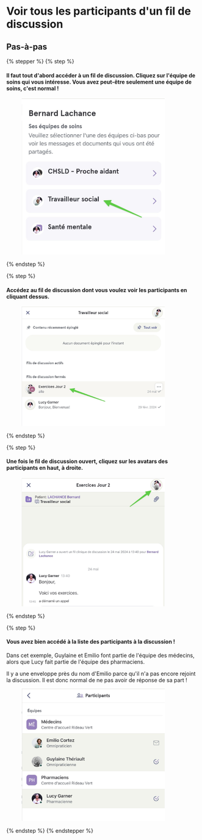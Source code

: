 # Voir tous les participants d'un fil de discussion

## Pas-à-pas

{% stepper %}
{% step %}
#### Il faut tout d'abord accéder à un fil de discussion. Cliquez sur l'équipe de soins qui vous intéresse. Vous avez peut-être seulement une équipe de soins, c'est normal !

<div align="left"><figure><img src="../../.gitbook/assets/voir-tous-les-participants-dun-fil-de-discussion - Step 1.jpeg" alt="" width="375"><figcaption></figcaption></figure></div>
{% endstep %}

{% step %}
#### Accédez au fil de discussion dont vous voulez voir les participants en cliquant dessus.

<div align="left"><figure><img src="../../.gitbook/assets/voir-tous-les-participants-dun-fil-de-discussion - Step 2.jpeg" alt="" width="375"><figcaption></figcaption></figure></div>
{% endstep %}

{% step %}
#### Une fois le fil de discussion ouvert, cliquez sur les avatars des participants en haut, à droite.

<div align="left"><figure><img src="../../.gitbook/assets/voir-tous-les-participants-dun-fil-de-discussion - Step 3.jpeg" alt="" width="375"><figcaption></figcaption></figure></div>
{% endstep %}

{% step %}
#### Vous avez bien accédé à la liste des participants à la discussion !

Dans cet exemple, Guylaine et Emilio font partie de l'équipe des médecins, alors que Lucy fait partie de l'équipe des pharmaciens.

Il y a une enveloppe près du nom d'Emilio parce qu'il n'a pas encore rejoint la discussion. Il est donc normal de ne pas avoir de réponse de sa part !

<div align="left"><figure><img src="../../.gitbook/assets/voir-tous-les-participants-dun-fil-de-discussion - Step 4.jpeg" alt="" width="375"><figcaption></figcaption></figure></div>
{% endstep %}
{% endstepper %}
